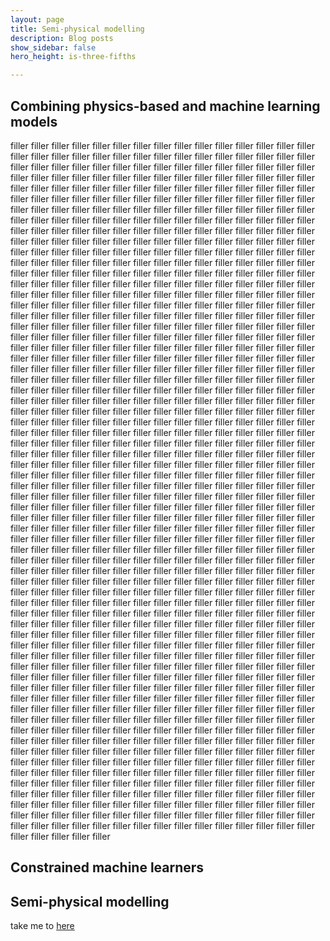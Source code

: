 ```yaml
---
layout: page
title: Semi-physical modelling
description: Blog posts
show_sidebar: false
hero_height: is-three-fifths

---
```


## Combining physics-based and machine learning models

filler filler filler filler filler filler filler filler filler filler filler filler filler filler filler filler filler filler filler filler filler filler filler filler filler filler filler filler filler filler filler filler filler filler filler filler filler filler filler filler filler filler filler filler filler filler filler filler filler filler filler filler filler filler filler filler filler filler filler filler filler filler filler filler filler filler filler filler filler filler filler filler filler filler filler 
filler filler filler filler filler filler filler filler filler filler filler filler filler filler filler filler filler filler filler filler 
filler filler filler filler filler filler filler filler filler filler filler filler filler filler filler filler filler filler filler filler filler filler filler filler filler filler filler filler filler filler filler filler filler filler filler filler filler filler filler filler filler filler filler filler filler filler filler filler filler filler filler filler filler filler filler filler filler filler filler filler filler filler filler filler filler filler filler filler filler filler filler filler filler filler filler filler filler filler filler filler filler filler filler filler filler filler filler filler filler filler filler filler filler filler filler filler filler filler filler filler filler filler filler filler filler filler filler filler filler filler filler filler filler filler filler filler filler filler filler filler 
filler filler filler filler filler filler filler filler filler filler filler filler filler filler filler filler filler filler filler filler 
filler filler filler filler filler filler filler filler filler filler filler filler filler filler filler filler filler filler filler filler filler filler filler filler filler filler filler filler filler filler filler filler filler filler filler filler filler filler filler filler filler filler filler filler filler filler filler filler filler filler filler filler filler filler filler filler filler filler filler filler filler filler filler filler filler filler filler filler filler filler filler filler filler filler filler filler filler filler filler filler filler filler filler filler filler filler filler filler filler filler filler filler filler filler filler filler filler filler filler filler filler filler filler filler filler filler filler filler filler filler filler filler filler filler filler filler filler filler filler filler 
filler filler filler filler filler filler filler filler filler filler filler filler filler filler filler filler filler filler filler filler 
filler filler filler filler filler filler filler filler filler filler filler filler filler filler filler filler filler filler filler filler filler filler filler filler filler filler filler filler filler filler filler filler filler filler filler filler filler filler filler filler filler filler filler filler filler filler filler filler filler filler filler filler filler filler filler filler filler filler filler filler filler filler filler filler filler filler filler filler filler filler filler filler filler filler filler filler filler filler filler filler filler filler filler filler filler filler filler filler filler filler filler filler filler filler filler filler filler filler filler filler filler filler filler filler filler filler filler filler filler filler filler filler filler filler filler filler filler filler filler filler 
filler filler filler filler filler filler filler filler filler filler filler filler filler filler filler filler filler filler filler filler 
filler filler filler filler filler filler filler filler filler filler filler filler filler filler filler filler filler filler filler filler filler filler filler filler filler filler filler filler filler filler filler filler filler filler filler filler filler filler filler filler filler filler filler filler filler filler filler filler filler filler filler filler filler filler filler filler filler filler filler filler filler filler filler filler filler filler filler filler filler filler filler filler filler filler filler filler filler filler filler filler filler filler filler filler filler filler filler filler filler filler filler filler filler filler filler filler filler filler filler filler filler filler filler filler filler filler filler filler filler filler filler filler filler filler filler filler filler filler filler filler 
filler filler filler filler filler filler filler filler filler filler filler filler filler filler filler filler filler filler filler filler 
filler filler filler filler filler filler filler filler filler filler filler filler filler filler filler filler filler filler filler filler filler filler filler filler filler filler filler filler filler filler filler filler filler filler filler filler filler filler filler filler filler filler filler filler filler filler filler filler filler filler filler filler filler filler filler filler filler filler filler filler filler filler filler filler filler filler filler filler filler filler filler filler filler filler filler filler filler filler filler filler filler filler filler filler filler filler filler filler filler filler filler filler filler filler filler filler filler filler filler filler filler filler filler filler filler filler filler filler filler filler filler filler filler filler filler filler filler filler filler filler 
filler filler filler filler filler filler filler filler filler filler filler filler filler filler filler filler filler filler filler filler 
filler filler filler filler filler filler filler filler filler filler filler filler filler filler filler filler filler filler filler filler filler filler filler filler filler filler filler filler filler filler filler filler filler filler filler filler filler filler filler filler filler filler filler filler filler filler filler filler filler filler filler filler filler filler filler filler filler filler filler filler filler filler filler filler filler filler filler filler filler filler filler filler filler filler filler filler filler filler filler filler filler filler filler filler filler filler filler filler filler filler filler filler filler filler filler filler filler filler filler filler filler filler filler filler filler filler filler filler filler filler filler filler filler filler filler filler filler filler filler filler 
filler filler filler filler filler filler filler filler filler filler filler filler filler filler filler filler filler filler filler filler 
filler filler filler filler filler filler filler filler filler filler filler filler filler filler filler filler filler filler filler filler filler filler filler filler filler filler filler filler filler filler filler filler filler filler filler filler filler filler filler filler filler filler filler filler filler 


## Constrained machine learners

## Semi-physical modelling

take me to [here](#here)